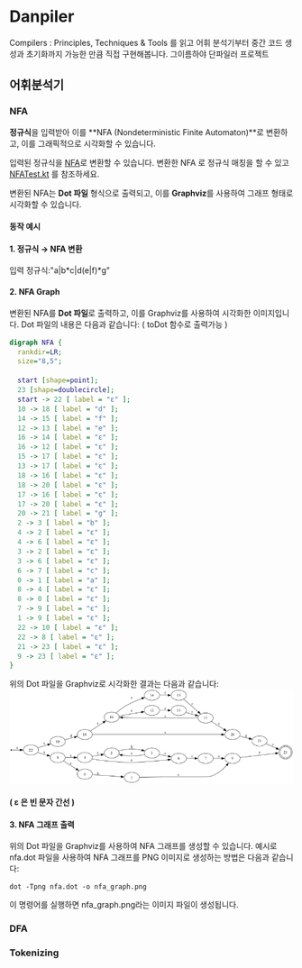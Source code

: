 # Danpiler
Compilers : Principles, Techniques &amp; Tools 를 읽고 어휘 분석기부터 중간 코드 생성과 초기화까지 가능한 만큼 직접 구현해봅니다. 그이름하야 단파일러 프로젝트


## 어휘분석기

### NFA
**정규식**을 입력받아 이를 **NFA (Nondeterministic Finite Automaton)**로 변환하고, 이를 그래픽적으로 시각화할 수 있습니다.

입력된 정규식을 [NFA](src/main/kotlin/NFA.kt)로 변환할 수 있습니다. 변환한 NFA 로 정규식 매칭을 할 수 있고 [NFATest.kt](src/test/kotlin/NFATest.kt) 를 참조하세요.

변환된 NFA는 **Dot 파일** 형식으로 출력되고, 이를 **Graphviz**를 사용하여 그래프 형태로 시각화할 수 있습니다.

#### 동작 예시
#### 1. 정규식 → NFA 변환

입력 정규식:"a|b*c|d(e|f)*g"
#### 2. NFA Graph

변환된 NFA를 **Dot 파일**로 출력하고, 이를 Graphviz를 사용하여 시각화한 이미지입니다. Dot 파일의 내용은 다음과 같습니다:
( toDot 함수로 출력가능 )
```dot
digraph NFA {
  rankdir=LR;
  size="8,5";

  start [shape=point];
  23 [shape=doublecircle];
  start -> 22 [ label = "ε" ];
  10 -> 18 [ label = "d" ];
  14 -> 15 [ label = "f" ];
  12 -> 13 [ label = "e" ];
  16 -> 14 [ label = "ε" ];
  16 -> 12 [ label = "ε" ];
  15 -> 17 [ label = "ε" ];
  13 -> 17 [ label = "ε" ];
  18 -> 16 [ label = "ε" ];
  18 -> 20 [ label = "ε" ];
  17 -> 16 [ label = "ε" ];
  17 -> 20 [ label = "ε" ];
  20 -> 21 [ label = "g" ];
  2 -> 3 [ label = "b" ];
  4 -> 2 [ label = "ε" ];
  4 -> 6 [ label = "ε" ];
  3 -> 2 [ label = "ε" ];
  3 -> 6 [ label = "ε" ];
  6 -> 7 [ label = "c" ];
  0 -> 1 [ label = "a" ];
  8 -> 4 [ label = "ε" ];
  8 -> 0 [ label = "ε" ];
  7 -> 9 [ label = "ε" ];
  1 -> 9 [ label = "ε" ];
  22 -> 10 [ label = "ε" ];
  22 -> 8 [ label = "ε" ];
  21 -> 23 [ label = "ε" ];
  9 -> 23 [ label = "ε" ];
}
```

위의 Dot 파일을 Graphviz로 시각화한 결과는 다음과 같습니다:
![image](src/test/kotlin/nfa.png)
#### ( ε 은 빈 문자 간선 )


#### 3. NFA 그래프 출력
위의 Dot 파일을 Graphviz를 사용하여 NFA 그래프를 생성할 수 있습니다. 예시로 nfa.dot 파일을 사용하여 NFA 그래프를 PNG 이미지로 생성하는 방법은 다음과 같습니다:
```
dot -Tpng nfa.dot -o nfa_graph.png
```
이 명령어를 실행하면 nfa_graph.png라는 이미지 파일이 생성됩니다.


### DFA

### Tokenizing


